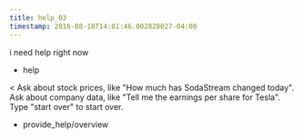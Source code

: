 ```yaml
---
title: help_03
timestamp: 2016-08-10T14:01:46.002828027-04:00
---
```


i need help right now
* help

< Ask about stock prices, like "How much has SodaStream changed today". Ask about company data, like "Tell me the earnings per share for Tesla". Type "start over" to start over.
* provide_help/overview
